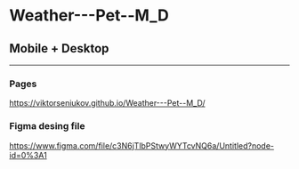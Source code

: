 # Weather---Pet--M_D
## Mobile + Desktop
***

### Pages
https://viktorseniukov.github.io/Weather---Pet--M_D/
### Figma desing file
https://www.figma.com/file/c3N6jTlbPStwyWYTcvNQ6a/Untitled?node-id=0%3A1
